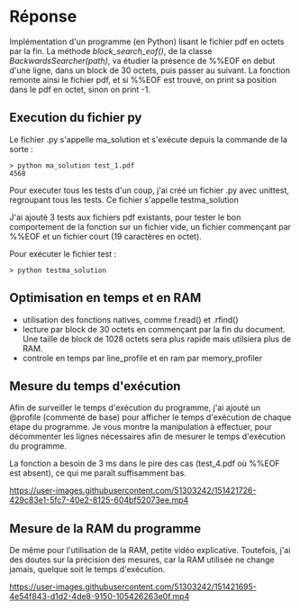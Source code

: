 #  Réponse 

Implémentation d'un programme (en Python) lisant le fichier pdf en octets par la fin. 
La méthode *block_search_eof()*, de la classe *BackwardsSearcher(path)*, va étudier la présence de %%EOF en debut d'une ligne, dans un block de 30 octets, puis passer au suivant. 
La fonction remonte ainsi le fichier pdf, et si %%EOF est trouvé, on print sa position dans le pdf en octet, sinon on print -1.

## Execution du fichier py

Le fichier .py s'appelle ma_solution et s'exécute depuis la commande de la sorte : 
```
> python ma_solution test_1.pdf
4568
```

Pour executer tous les tests d'un coup, j'ai créé un fichier .py avec unittest, regroupant tous les tests. Ce fichier s'appelle testma_solution

J'ai ajouté 3 tests aux fichiers pdf existants, pour tester le bon comportement de la fonction sur un fichier vide, un fichier commençant par %%EOF et un fichier court (19 caractères en octet).

Pour exécuter le fichier test :

```
> python testma_solution
```

## Optimisation en temps et en RAM

- utilisation des fonctions natives, comme f.read() et .rfind()
- lecture par block de 30 octets en commençant par la fin du document. Une taille de block de 1028 octets sera plus rapide mais utilsiera plus de RAM.
- controle en temps par line_profile et en ram par memory_profiler

## Mesure du temps d'exécution

Afin de surveiller le temps d'exécution du programme, j'ai ajouté un @profile (commenté de base) pour afficher le temps d'exécution de chaque étape du programme.
Je vous montre la manipulation à effectuer, pour décommenter les lignes nécessaires afin de mesurer le temps d'exécution du programme.

La fonction a besoin de 3 ms dans le pire des cas (test_4.pdf où %%EOF est absent), ce qui me paraît suffisamment bas.

https://user-images.githubusercontent.com/51303242/151421726-429c83e1-5fc7-40e2-8125-604bf52073ee.mp4

## Mesure de la RAM du programme 

De même pour l'utilisation de la RAM, petite vidéo explicative.
Toutefois, j'ai des doutes sur la précision des mesures, car la RAM utilisée ne change jamais, quelque soit le temps d'exécution.

https://user-images.githubusercontent.com/51303242/151421695-4e54f843-d1d2-4de8-9150-105426263e0f.mp4










